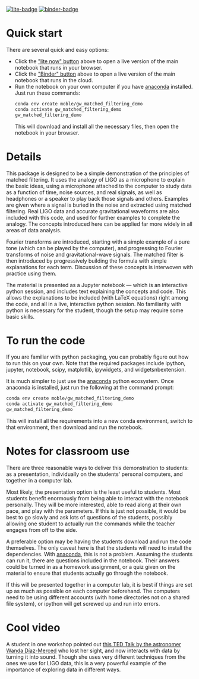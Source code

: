 [![lite-badge]][lite] [![binder-badge]][binder]

[lite-badge]: https://jupyterlite.rtfd.io/en/latest/_static/badge.svg
[lite]: https://moble.github.io/MatchedFiltering/
[binder-badge]: https://mybinder.org/badge_logo.svg
[binder]: https://mybinder.org/v2/gh/moble/MatchedFiltering/binder?filepath=content/MatchedFiltering.ipynb&urlpath=lab


Quick start
===========

There are several quick and easy options:

  * Click the ["lite now" button][lite] above to open a live version of the main notebook that runs in your browser.
  * Click the ["Binder" button][binder] above to open a live version of the main notebook that runs in the cloud.
  * Run the notebook on your own computer if you have [anaconda](https://www.anaconda.com/) installed.  Just run these commands:
    ```bash
    conda env create moble/gw_matched_filtering_demo
    conda activate gw_matched_filtering_demo
    gw_matched_filtering_demo
    ```
    This will download and install all the necessary files, then open the notebook in your browser.


Details
=======

This package is designed to be a simple demonstration of the principles of matched filtering.  It
uses the analogy of LIGO as a microphone to explain the basic ideas, using a microphone attached to
the computer to study data as a function of time, noise sources, and real signals, as well as
headphones or a speaker to play back those signals and others.  Examples are given where a signal is
buried in the noise and extracted using matched filtering.  Real LIGO data and accurate
gravitational waveforms are also included with this code, and used for further examples to complete
the analogy.  The concepts introduced here can be applied far more widely in all areas of data
analysis.

Fourier transforms are introduced, starting with a simple example of a pure tone (which can be
played by the computer), and progressing to Fourier transforms of noise and gravitational-wave
signals.  The matched filter is then introduced by progressively building the formula with simple
explanations for each term.  Discussion of these concepts is interwoven with practice using them.

The material is presented as a Jupyter notebook — which is an interactive python session, and
includes text explaining the concepts and code.  This allows the explanations to be included (with
LaTeX equations) right among the code, and all in a live, interactive python session.  No
familiarity with python is necessary for the student, though the setup may require some basic
skills.


To run the code
===============

If you are familiar with python packaging, you can probably figure out how to run this on your own.
Note that the required packages include ipython, jupyter, notebook, scipy, matplotlib, ipywidgets,
and widgetsnbextension.

It is much simpler to just use the [anaconda](https://www.anaconda.com/) python ecosystem.  Once
anaconda is installed, just run the following at the command prompt:

```bash
conda env create moble/gw_matched_filtering_demo
conda activate gw_matched_filtering_demo
gw_matched_filtering_demo
```

This will install all the requirements into a new conda environment, switch to that environment,
then download and run the notebook.


Notes for classroom use
=======================

There are three reasonable ways to deliver this demonstration to students: as a presentation,
individually on the students' personal computers, and together in a computer lab.

Most likely, the presentation option is the least useful to students.  Most students benefit
enormously from being able to interact with the notebook personally.  They will be more interested,
able to read along at their own pace, and play with the parameters.  If this is just not possible,
it would be best to go slowly and ask lots of questions of the students, possibly allowing one
student to actually run the commands while the teacher engages from off to the side.

A preferable option may be having the students download and run the code themselves.  The only
caveat here is that the students will need to install the dependencies.  With
[anaconda](https://www.anaconda.com/), this is not a problem.  Assuming the students can run it,
there are questions included in the notebook.  Their answers could be turned in as a homework
assignment, or a quiz given on the material to ensure that students actually go through the
notebook.

If this will be presented together in a computer lab, it is best if things are set up as much as
possible on each computer beforehand.  The computers need to be using different accounts (with home
directories not on a shared file system), or ipython will get screwed up and run into errors.


Cool video
==========
A student in one workshop pointed out [this TED Talk by the astronomer Wanda Díaz-Merced](https://www.ted.com/talks/wanda_diaz_merced_how_a_blind_astronomer_found_a_way_to_hear_the_stars)
who lost her sight, and now interacts with data by turning it into sound.  Though she uses very
different techniques from the ones we use for LIGO data, this is a very powerful example of
the importance of exploring data in different ways.
